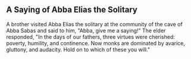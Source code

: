 ## A Saying of Abba Elias the Solitary

A brother visited Abba Elias the solitary at the community of the cave of Abba Sabas and said to him, "Abba, give me a saying!" The elder responded, "In the days of our fathers, three virtues were cherished: poverty, humility, and continence. Now monks are dominated by avarice, gluttony, and audacity. Hold on to which of these you will."
